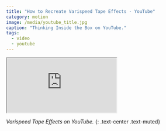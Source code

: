 ```yaml
---
title: "How to Recreate Varispeed Tape Effects - YouTube"
category: motion
image: /media/youtube_title.jpg
caption: "Thinking Inside the Box on YouTube."
tags:
  - video
  - youtube
---
```


<div class="embed-responsive embed-responsive-16by9">
	<iframe class="embed-responsive-item" src="https://www.youtube.com/embed/5B2CF5i2dR8"></iframe>
</div>

_Varispeed Tape Effects on YouTube._
{: .text-center .text-muted}

